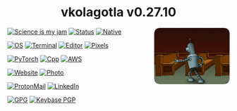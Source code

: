 <h1 align="center">vkolagotla v0.27.10</h1>

[![Science is my jam](https://img.shields.io/badge/My%20jam-deeplearning-green?style=flat&logo=matrix&logoColor=white)](https://gitlab.com/vkolagotla/UNAGI) [![Status](https://img.shields.io/badge/Status-development-blue?style=flat&logo=gravatar&logoColor=white)](https://en.wikipedia.org/wiki/Evolution) [![Native](https://img.shields.io/badge/Native-Python-blue?style=flat&logo=python&logoColor=white)](https://python.org/) <img align="right" src="/bender.gif" alt="go bender...🤖" width="34%"/>

[![OS](https://img.shields.io/badge/OS-Linux-critical?style=flat&logo=linux&logoColor=white)](https://en.wikipedia.org/wiki/Linux) [![Terminal](https://img.shields.io/badge/Terminal-ohmyzsh-black?style=flat&logo=zsh&logoColor=white)](https://ohmyz.sh/) [![Editor](https://img.shields.io/badge/Editor-VSCode-blue?style=flat&logo=visual-studio-code&logoColor=white)](https://code.visualstudio.com/) [![Pixels](https://img.shields.io/badge/Pixels-GIMP-lightgray?style=flat&logo=gimp&logoColor=white)](https://gimp.org/) 

[![PyTorch](https://img.shields.io/badge/Learning-PyTorch-orange?style=flat&logo=pytorch&logoColor=white)](https://www.pytorch.org/) [![Cpp](https://img.shields.io/badge/Learning-C++-lightblue?style=flat&logo=cpp&logoColor=white)](https://www.learncpp.com/) [![AWS](https://img.shields.io/badge/Learning-AWS-FF9900?style=flat&logo=amazon-aws&logoColor=white)](https://aws.amazon.com)

[![Website](https://img.shields.io/badge/Website-vkolagotla.gitlab.io-informational?style=flat&color=black&logo=vercel&logoColor=white)](https://vkolagotla.gitlab.io/) [![Photo](https://img.shields.io/badge/Photo-fotovonearthling-lightgreen?style=flat&logo=circle&logoColor=white)](https://fotovonearthling.gitlab.io/)

[![ProtonMail](https://img.shields.io/badge/Email%20service-ProtonMail-informational?style=flat&color=8B89CC&logo=protonmail&logoColor=white)](mailto:vkolagotla@pm.me)  [![LinkedIn](https://img.shields.io/badge/LinkedIn-vkolagotla-informational?style=flat&logo=linkedin&logoColor=white)](https://www.linkedin.com/in/vkolagotla) 

[![GPG](https://img.shields.io/badge/Public%20Key-86A0%20F4A3%20CC18%20269C-bff6b00?style=flat&logo=letsencrypt&logoColor=white)](https://vkolagotla.gitlab.io/assets/vkolagotla_pgp.asc)  [![Keybase PGP](https://img.shields.io/badge/Keybase%20-vkolagotla-darkblue?style=flat&logo=keybase&logoColor=white)](https://keybase.io/vkolagotla) 

